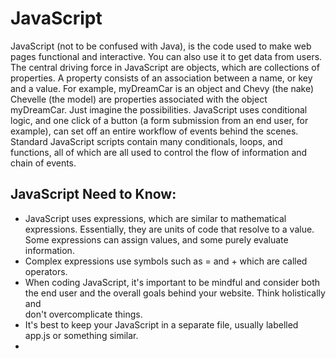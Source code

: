 # JavaScript

JavaScript (not to be confused with Java), is the code used to make web pages functional and interactive. You can also use it to get data from users.
The central driving force in JavaScript are objects, which are collections of properties. 
A property consists of an association between a name, or key and a value. For example, myDreamCar is an object and Chevy (the nake) Chevelle (the model) are properties associated with the object myDreamCar. Just imagine the possibilities. 
JavaScript uses conditional logic, and one click of a button (a form submission from an end user, for example), can set off an entire workflow of events behind the scenes.
Standard JavaScript scripts contain many conditionals, loops, and functions, all of which are all used to control the flow of information and chain of events.

## JavaScript Need to Know:

+ JavaScript uses expressions, which are similar to mathematical expressions. Essentially, they are units of code that resolve to a value. Some expressions can assign values, and some purely evaluate information.
+ Complex expressions use symbols such as = and + which are called operators. 
+ When coding JavaScript, it's important to be mindful and consider both the end user and the overall goals behind your website. Think holistically and  
  don't overcomplicate things.
+ It's best to keep your JavaScript in a separate file, usually labelled app.js or something similar.
+ <script> tags runs JS.
+ A string in JS (similar to a mathematical expression) has double quotation marks, but text values do not. 
+ Declare a variable using let or const (constant). Var is not used for anything newer than 2015
+ Console.log is a separate windown in a browser, (usually hidden to non-devs), which what data is in each variable at the moment. This feature is used by   devs to check for bugs.
+ a fancy trick is "string concatenation," which joins 2 or more strings without changing the existing strings, but returns a new string. That's neat!
+ JavaScript = alegebra skills. More specifically, it's a language that uses conditional logic such as if, if else, and and else statements.
+ Example: // if (this is true) {do this code}
+ In JS, the = sign is used to assign value. A == means kind of the same, and === means strictly the same.
+ Else statements are used for anything that isn't specified with statements like else if and/or else.

